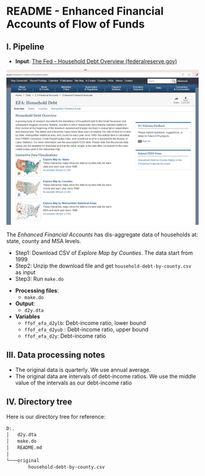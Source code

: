 # README - Enhanced Financial Accounts of Flow of Funds

## I. Pipeline

* **Input**: [The Fed - Household Debt Overview (federalreserve.gov)](https://www.federalreserve.gov/releases/z1/dataviz/household_debt/)

<img src="README.assets/data%20source.png" alt="data source" style="zoom:75%;" />

The *Enhanced Financial Accounts* has dis-aggregate data of households at: state, county and MSA levels.

- Step1: Download CSV of *Explore Map by Counties*. The data start from 1999
- Step2: Unzip the download file and get `household-debt-by-county.csv` as input
- Step3: Run `make.do`

* **Processing files**:
    * `make.do`
* **Output**: 
    * `d2y.dta`
* **Variables**
    * `ffof_efa_d2ylb`: Debt-income ratio, lower bound
    * `ffof_efa_d2yub` : Debt-income ratio, upper bound
    * `ffof_efa_d2y`: Debt-income ratio


## III. Data processing notes

- The original data is quarterly. We use annual average.
- The original data are intervals of debt-income ratios. We use the middle value of the intervals as our debt-income ratio

## IV. Directory tree

Here is our directory tree for reference:

```cmd
D:.
│   d2y.dta
│   make.do
│   README.md
│
└───original
        household-debt-by-county.csv
```

